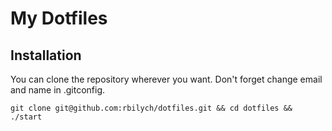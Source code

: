 # My Dotfiles

## Installation

You can clone the repository wherever you want.
Don't forget change email and name in .gitconfig.

`git clone git@github.com:rbilych/dotfiles.git && cd dotfiles && ./start`

